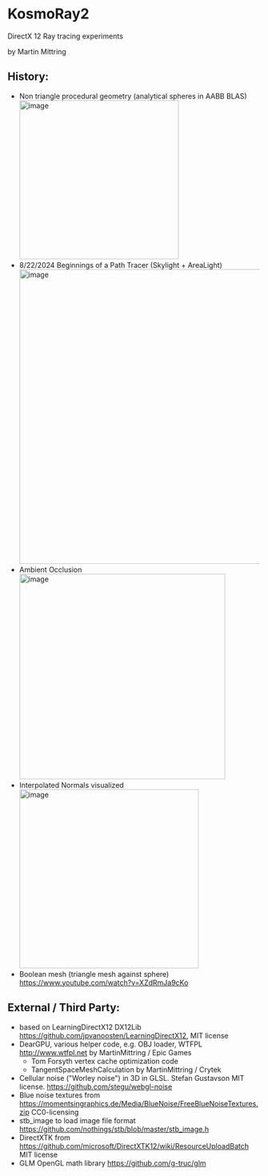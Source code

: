 # KosmoRay2

DirectX 12 Ray tracing experiments

by Martin Mittring
## History:
* Non triangle procedural geometry (analytical spheres in AABB BLAS)
  <img width="318" alt="image" src="https://github.com/user-attachments/assets/76500d2e-3d01-4bf6-a586-971208ad57a3">
* 8/22/2024 Beginnings of a Path Tracer (Skylight + AreaLight)
  <img width="589" alt="image" src="https://github.com/Kosmokleaner/KosmoRay2/assets/44132/50cf3ac3-76bf-49fe-b260-e75b4c415794">
* Ambient Occlusion
  <img width="411" alt="image" src="https://github.com/Kosmokleaner/KosmoRay2/assets/44132/98bdd472-3382-44bb-844f-eb731cfb7de7">
* Interpolated Normals visualized
  <img width="358" alt="image" src="https://github.com/Kosmokleaner/KosmoRay2/assets/44132/112a28db-9806-4d86-b39f-d11a20158dcc">
* Boolean mesh (triangle mesh against sphere)
  https://www.youtube.com/watch?v=XZdRmJa9cKo


## External / Third Party:
* based on LearningDirectX12 DX12Lib https://github.com/jpvanoosten/LearningDirectX12, MIT license
* DearGPU, various helper code, e.g. OBJ loader, WTFPL http://www.wtfpl.net by MartinMittring / Epic Games
  * Tom Forsyth vertex cache optimization code
  * TangentSpaceMeshCalculation by MartinMittring / Crytek
* Cellular noise ("Worley noise") in 3D in GLSL. Stefan Gustavson MIT license. https://github.com/stegu/webgl-noise
* Blue noise textures from https://momentsingraphics.de/Media/BlueNoise/FreeBlueNoiseTextures.zip CC0-licensing
* stb_image to load image file format https://github.com/nothings/stb/blob/master/stb_image.h 
* DirectXTK from https://github.com/microsoft/DirectXTK12/wiki/ResourceUploadBatch MIT license
* GLM OpenGL math library https://github.com/g-truc/glm
